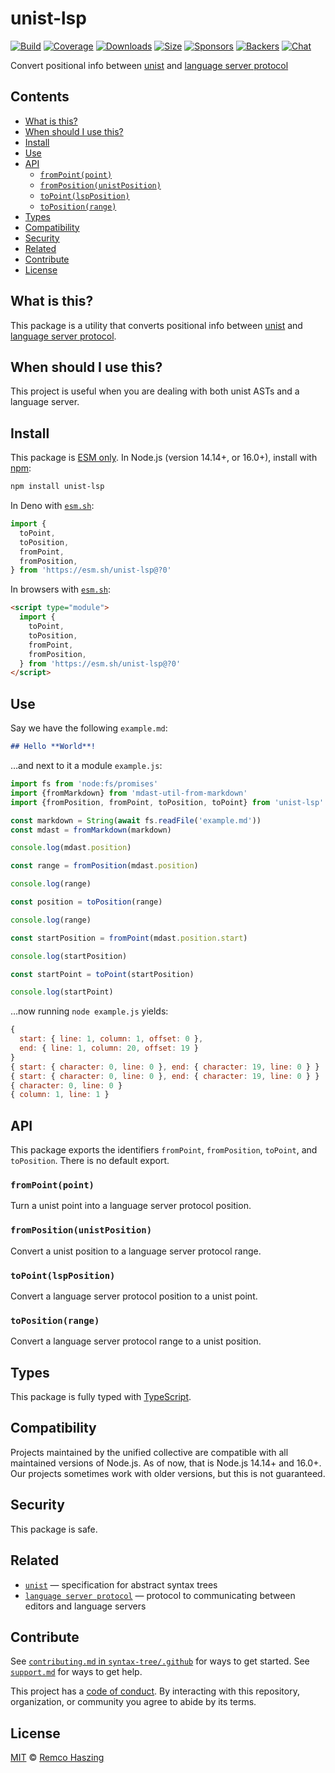 # unist-lsp

[![Build][build-badge]][build]
[![Coverage][coverage-badge]][coverage]
[![Downloads][downloads-badge]][downloads]
[![Size][size-badge]][size]
[![Sponsors][sponsors-badge]][collective]
[![Backers][backers-badge]][collective]
[![Chat][chat-badge]][chat]

Convert positional info between [unist][] and [language server protocol][]

## Contents

*   [What is this?](#what-is-this)
*   [When should I use this?](#when-should-i-use-this)
*   [Install](#install)
*   [Use](#use)
*   [API](#api)
    *   [`fromPoint(point)`](#frompointpoint)
    *   [`fromPosition(unistPosition)`](#frompositionunistposition)
    *   [`toPoint(lspPosition)`](#topointlspposition)
    *   [`toPosition(range)`](#topositionrange)
*   [Types](#types)
*   [Compatibility](#compatibility)
*   [Security](#security)
*   [Related](#related)
*   [Contribute](#contribute)
*   [License](#license)

## What is this?

This package is a utility that converts positional info between [unist][] and
[language server protocol][].

## When should I use this?

This project is useful when you are dealing with both unist ASTs and a language
server.

## Install

This package is [ESM only][esm].
In Node.js (version 14.14+, or 16.0+), install with [npm][]:

```sh
npm install unist-lsp
```

In Deno with [`esm.sh`][esmsh]:

```js
import {
  toPoint,
  toPosition,
  fromPoint,
  fromPosition,
} from 'https://esm.sh/unist-lsp@?0'
```

In browsers with [`esm.sh`][esmsh]:

```html
<script type="module">
  import {
    toPoint,
    toPosition,
    fromPoint,
    fromPosition,
  } from 'https://esm.sh/unist-lsp@?0'
</script>
```

## Use

Say we have the following `example.md`:

```markdown
## Hello **World**!
```

…and next to it a module `example.js`:

```js
import fs from 'node:fs/promises'
import {fromMarkdown} from 'mdast-util-from-markdown'
import {fromPosition, fromPoint, toPosition, toPoint} from 'unist-lsp'

const markdown = String(await fs.readFile('example.md'))
const mdast = fromMarkdown(markdown)

console.log(mdast.position)

const range = fromPosition(mdast.position)

console.log(range)

const position = toPosition(range)

console.log(range)

const startPosition = fromPoint(mdast.position.start)

console.log(startPosition)

const startPoint = toPoint(startPosition)

console.log(startPoint)
```

…now running `node example.js` yields:

```js
{
  start: { line: 1, column: 1, offset: 0 },
  end: { line: 1, column: 20, offset: 19 }
}
{ start: { character: 0, line: 0 }, end: { character: 19, line: 0 } }
{ start: { character: 0, line: 0 }, end: { character: 19, line: 0 } }
{ character: 0, line: 0 }
{ column: 1, line: 1 }
```

## API

This package exports the identifiers  `fromPoint`, `fromPosition`, `toPoint`,
and `toPosition`.
There is no default export.

### `fromPoint(point)`

Turn a unist point into a language server protocol position.

### `fromPosition(unistPosition)`

Convert a unist position to a language server protocol range.

### `toPoint(lspPosition)`

Convert a language server protocol position to a unist point.

### `toPosition(range)`

Convert a language server protocol range to a unist position.

## Types

This package is fully typed with [TypeScript][].

## Compatibility

Projects maintained by the unified collective are compatible with all maintained
versions of Node.js.
As of now, that is Node.js 14.14+ and 16.0+.
Our projects sometimes work with older versions, but this is not guaranteed.

## Security

This package is safe.

## Related

*   [`unist`][unist]
    — specification for abstract syntax trees
*   [`language server protocol`](https://microsoft.github.io/language-server-protocol)
    — protocol to communicating between editors and language servers

## Contribute

See [`contributing.md` in `syntax-tree/.github`][contributing] for ways to get
started.
See [`support.md`][support] for ways to get help.

This project has a [code of conduct][coc].
By interacting with this repository, organization, or community you agree to
abide by its terms.

## License

[MIT][license] © [Remco Haszing][author]

<!-- Definitions -->

[build-badge]: https://github.com/syntax-tree/unist-lsp/workflows/main/badge.svg

[build]: https://github.com/syntax-tree/unist-lsp/actions

[coverage-badge]: https://img.shields.io/codecov/c/github/syntax-tree/unist-lsp.svg

[coverage]: https://codecov.io/github/syntax-tree/unist-lsp

[downloads-badge]: https://img.shields.io/npm/dm/unist-lsp.svg

[downloads]: https://www.npmjs.com/package/unist-lsp

[size-badge]: https://img.shields.io/bundlephobia/minzip/unist-lsp.svg

[size]: https://bundlephobia.com/result?p=unist-lsp

[sponsors-badge]: https://opencollective.com/unified/sponsors/badge.svg

[backers-badge]: https://opencollective.com/unified/backers/badge.svg

[collective]: https://opencollective.com/unified

[chat-badge]: https://img.shields.io/badge/chat-discussions-success.svg

[chat]: https://github.com/syntax-tree/unist/discussions

[language server protocol]: https://microsoft.github.io/language-server-protocol

[license]: license

[npm]: https://docs.npmjs.com/cli/install

[author]: https://github.com/remcohaszing

[esm]: https://gist.github.com/sindresorhus/a39789f98801d908bbc7ff3ecc99d99c

[esmsh]: https://esm.sh

[typescript]: https://www.typescriptlang.org

[contributing]: https://github.com/syntax-tree/.github/blob/main/contributing.md

[support]: https://github.com/syntax-tree/.github/blob/main/support.md

[coc]: https://github.com/syntax-tree/.github/blob/main/code-of-conduct.md

[unist]: https://github.com/syntax-tree/unist
